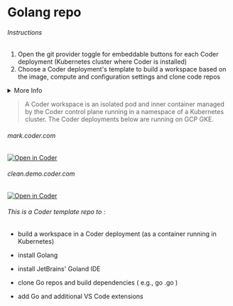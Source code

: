 # Golang repo

###### Instructions

1. Open the git provider toggle for embeddable buttons for each Coder deployment (Kubernetes cluster where Coder is installed)
1. Choose a Coder deployment's template to build a workspace based on the image, compute and configuration settings and clone code repos


<details>
  <summary>More Info</summary>

[Workspace templates](https://coder.com/docs/coder/latest/workspaces/workspace-templates) are declarative YAML files that describe
how to configure Coder workspaces and their supporting infrastructure. Coder supports
files with either the `.yaml` or `.yml` extension.

[Images](https://coder.com/docs/coder/latest/workspaces/images) contain the IDEs, CLIs, language versions, and dependencies users need to work on software development projects. Users can create workspaces with the image as the blueprint, then begin contributing immediately to the projects for which the image was defined. Images may contain [configure scripts](https://coder.com/docs/coder/latest/images/configure) that Coder runs after the workspace build to add additional dependencies, VS Code extensions, clone repositories, or run CLI commands.

> Both templates and images require that OAuth has been configured on the git provider and the Coder user has linked their Coder account to the git provider (copies their Coder-generated SSH public key) for git clone, push and pull actions.
</details>

> A Coder workspace is an isolated pod and inner container managed by the Coder control plane running in a namespace of a Kubernetes cluster. The Coder deployments below are running on GCP GKE.



###### mark.coder.com
[![Open in Coder](https://cdn.coder.com/embed-button.svg)](https://mark.coder.com/wac/build?template_oauth_service=github&template_url=git@github.com:mtm20176/go_wac.git&template_ref=main&template_filepath=.coder/coder.yaml)

###### clean.demo.coder.com
[![Open in Coder](https://cdn.coder.com/embed-button.svg)](https://clean.demo.coder.com/wac/build?template_oauth_service=github&template_url=git@github.com:mtm20176/go_wac.git&template_ref=main&template_filepath=.coder/coder.yaml)


###### This is a Coder template repo to :

* build a workspace in a Coder deployment (as a container running in Kubernetes)

* install Golang 

* install JetBrains' Goland IDE

* clone Go repos and build dependencies ( e.g., go <gofile>.go )

* add Go and additional VS Code extensions



